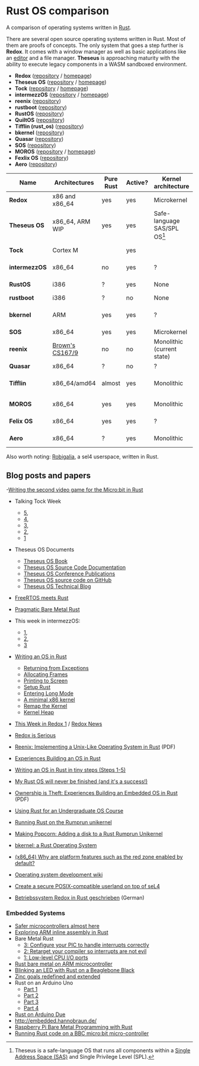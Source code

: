 # Rust OS comparison

A comparison of operating systems written in [Rust](https://rustlang.org).

There are several open source operating systems written in Rust.
Most of them are proofs of concepts.
The only system that goes a step further is **Redox**.
It comes with a window manager as well as basic applications like an
[editor](https://github.com/redox-os/sodium) and a file manager.
**Theseus** is approaching maturity with the ability to execute legacy components in a WASM sandboxed environment.

- **Redox**             ([repository](https://github.com/redox-os/redox) / [homepage](http://www.redox-os.org/))
- **Theseus OS**        ([repository](https://github.com/theseus-os/Theseus) / [homepage](https://www.theseus-os.com/))
- **Tock**              ([repository](https://github.com/helena-project/tock) / [homepage](http://www.tockos.org/))
- **intermezzOS**       ([repository](https://github.com/intermezzos/kernel) / [homepage](http://intermezzos.github.io/))
- **reenix**            ([repository](https://github.com/scialex/reenix))
- **rustboot**          ([repository](https://github.com/charliesome/rustboot))
- **RustOS**            ([repository](https://github.com/ryanra/RustOS))
- **QuiltOS**           ([repository](https://github.com/QuiltOS/QuiltOS))
- **Tifflin (rust_os)** ([repository](https://github.com/thepowersgang/rust_os))
- **bkernel**           ([repository](https://github.com/rasendubi/bkernel))
- **Quasar**            ([repository](https://github.com/LeoTestard/Quasar))
- **SOS**               ([repository](https://github.com/hawkw/sos-kernel))
- **MOROS**             ([repository](https://github.com/vinc/moros) / [homepage](http://moros.cc/))
- **Fexlix OS**         ([repository](https://github.com/mrgian/felix))
- **Aero**              ([repository](https://github.com/Andy-Python-Programmer/aero))


| Name            | Architectures     | Pure Rust | Active? | Kernel architecture          | Target              | Userpace? | Optional GUI? | Contributors | Filesystem              | License                    |
|-----------------|-------------------|-----------|---------|------------------------------|---------------------|-----------|---------------|--------------|-------------------------|----------------------------|
| **Redox**       | x86 and x86_64    | yes       | yes     | Microkernel                  | General purpose     | yes       | yes           | 60           | [ZFS]/[RedoxFS]/[FAT32] | MIT                        |
| **Theseus OS**  | x86_64, ARM WIP   | yes       | yes     | Safe-language SAS/SPL OS[^1] | General + Embedded  | N/A       | yes           | 25           | Custom/FAT32            | MIT                        |
| **Tock**        | Cortex M          |           | yes     |                              |                     |           | no            | 40           |                         | APL 2 / MIT                |
| **intermezzOS** | x86_64            | no        | yes     | ?                            | PoC                 | no        | no            | 18           | no                      | APL 2 / MIT                |
| **RustOS**      | i386              | ?         | yes     | None                         | PoC                 | no        | no            | 10           | no                      | APL 2 / MIT                |
| **rustboot**    | i386              | ?         | no      | None                         | PoC                 | no        | no            | 8            | no                      | MIT                        |
| **bkernel**     | ARM               | yes       | yes     | ?                            | Embedded devices    | no        | no            | 4            | ?                       | GPL with linking exception |
| **SOS**         | x86_64            | yes       | yes     | Microkernel                  | PoC                 | no        | no            | 3            | ?                       | MIT                        |
| **reenix**      | [Brown's CS167/9] | no        | no      | Monolithic (current state)   | PoC                 | no        | no            | 3            | ?                       | [unknown]                  |
| **Quasar**      | x86_64            | ?         | no      | ?                            | ?                   | no        | no            | 2            | ?                       | ?                          |
| **Tifflin**     | x86_64/amd64      | almost    | yes     | Monolithic                   | ?                   | ?         | yes           | 1            | ISO9660                 | 2-Clause-BSD               |
| **MOROS**       | x86_64            | yes       | yes     | Monolithic                   | General purpose     | limited   | no            | 1            | [MFS]                   | MIT                        |
| **Felix OS**    | x86_64            | yes       | yes     | ?                            | General purpose     | ?         | no            | 3            | [FAT16]  Read Only      | MIT                        |
| **Aero**        | x86_64            | ?         | yes     | Monolithic                   | General purpose     | ?         | yes           | 10           | ?                       | GPL                        |

Also worth noting: [Robigalia](https://github.com/robigalia/sel4-sys), a sel4 userspace, written in Rust.

[Brown's CS167/9]: http://cs.brown.edu/courses/cs167/
[ZFS]: https://github.com/redox-os/zfs
[RedoxFS]: https://github.com/redox-os/redoxfs
[FAT32]: https://github.com/deepaksirone/redox-loader
[unknown]: https://github.com/scialex/reenix/issues/1
[MFS]: https://github.com/vinc/moros/blob/trunk/doc/filesystem.md

[^1]: Theseus is a safe-language OS that runs all components within a [Single Address Space (SAS)](https://en.wikipedia.org/wiki/Single_address_space_operating_system) and Single Privilege Level (SPL).

## Blog posts and papers

-[Writing the second video game for the Micro:bit in Rust](https://hackernoon.com/writing-the-second-video-game-for-the-micro-bit-in-rust-3cd8b5ab22d3)

- Talking Tock Week
    - [5](http://www.tockos.org/blog/2016/talking-tock-5/),
    - [4](http://www.tockos.org/blog/2016/talking-tock-4/),
    - [3](http://www.tockos.org/blog/2016/talking-tock-3/),
    - [2](http://www.tockos.org/blog/2016/talking-tock-2/),
    - [1](http://www.tockos.org/blog/2016/talking-tock-1/)

- Theseus OS Documents
    - [Theseus OS Book](https://www.theseus-os.com/Theseus/book/index.html)
    - [Theseus OS Source Code Documentation](https://www.theseus-os.com/Theseus/doc/___Theseus_Crates___/index.html)
    - [Theseus OS Conference Publications](https://www.theseus-os.com/Theseus/book/misc/papers_presentations.html)
    - [Theseus OS source code on GitHub](https://github.com/theseus-os/Theseus)
    - [Theseus OS Technical Blog](https://www.theseus-os.com/)


- [FreeRTOS meets Rust](http://www.hashmismatch.net/freertos-meets-rust/)
- [Pragmatic Bare Metal Rust](http://www.hashmismatch.net/pragmatic-bare-metal-rust/)
- This week in intermezzOS:
  - [1](https://intermezzos.github.io/blog/articles/twii1/),
  - [2](https://intermezzos.github.io/blog/articles/twii2/),
  - [3](https://intermezzos.github.io/blog/articles/twii3/)

- [Writing an OS in Rust](http://os.phil-opp.com/)
    - [Returning from Exceptions](http://os.phil-opp.com/returning-from-exceptions.html)
    - [Allocating Frames](http://os.phil-opp.com/allocating-frames.html)
    - [Printing to Screen](http://os.phil-opp.com/printing-to-screen.html)
    - [Setup Rust](http://os.phil-opp.com/setup-rust.html)
    - [Entering Long Mode](http://os.phil-opp.com/entering-longmode.html)
    - [A minimal x86 kernel](http://blog.phil-opp.com/rust-os/multiboot-kernel.html)
    - [Remap the Kernel](http://os.phil-opp.com/remap-the-kernel.html)
    - [Kernel Heap](http://os.phil-opp.com/kernel-heap.html)

- [This Week in Redox 1](http://www.redox-os.org/news/this-week-in-redox-1/) / [Redox News](http://www.redox-os.org/news/)
- [Redox is Serious](http://dictator.redox-os.org/index.php?controller=post&action=view&id_post=17)
- [Reenix: Implementing a Unix-Like Operating System in Rust](https://scialex.github.io/reenix.pdf) (PDF)
- [Experiences Building an OS in Rust](https://mostlytyped.com/posts/experiences-building-an-os-in-ru)
- [Writing an OS in Rust in tiny steps (Steps 1-5)](http://jvns.ca/blog/2014/03/12/the-rust-os-story/)
- [My Rust OS will never be finished (and it's a success!)](http://jvns.ca/blog/2014/03/21/my-rust-os-will-never-be-finished/)
- [Ownership is Theft: Experiences Building an Embedded OS in Rust](http://amitlevy.com/papers/tock-plos2015.pdf) (PDF)
- [Using Rust for an Undergraduate OS Course](http://rust-class.org/0/pages/using-rust-for-an-undergraduate-os-course.html)
- [Running Rust on the Rumprun unikernel](https://gandro.github.io/2015/09/27/rust-on-rumprun/)
- [Making Popcorn: Adding a disk to a Rust Rumprun Unikernel](https://polyfractal.com/post/adding-a-disk-to-a-rust-rumprun-unikernel/)
- [bkernel: a Rust Operating System](http://www.alexeyshmalko.com/2015/bkernel-a-rust-operating-system/)
- [(x86_64) Why are platform features such as the red zone enabled by default?](https://internals.rust-lang.org/t/x86-64-why-are-platform-features-such-as-the-red-zone-enabled-by-default/)
- [Operating system development wiki](https://github.com/rust-lang/rust-wiki-backup/blob/master/Operating-system-development.md)
- [Create a secure POSIX-compatible userland on top of seL4](https://robigalia.org/)
- [Betriebssystem Redox in Rust geschrieben](http://www.pro-linux.de/news/1/23383/betriebssystem-redox-in-rust-geschrieben.html) (German)

### Embedded Systems

- [Safer microcontrollers almost here](http://dylanmckay.io/blog/rust/avr/llvm/2017/02/09/safer-microcontrollers-almost-here.html)
- [Exploring ARM inline assembly in Rust](http://embed.rs/articles/2016/arm-inline-assembly-rust/)
- Bare Metal Rust
    - [3: Configure your PIC to handle interrupts correctly](http://www.randomhacks.net/2015/11/16/bare-metal-rust-configure-your-pic-interrupts/)
    - [2: Retarget your compiler so interrupts are not evil](http://www.randomhacks.net/2015/11/11/bare-metal-rust-custom-target-kernel-space/)
    - [1: Low-level CPU I/O ports](http://www.randomhacks.net/2015/11/09/bare-metal-rust-cpu-port-io/)
- [Rust bare metal on ARM microcontroller](http://antoinealb.net/programming/2015/05/01/rust-on-arm-microcontroller.html)
- [Blinking an LED with Rust on a Beaglebone Black](http://theotherandygrove.com/blinking-an-led-with-rust-on-a-beaglebone-black/)
- [Zinc goals redefined and extended](http://zinc.rs/blog/#/2014/07/14/zinc-goals/)
- Rust on an Arduino Uno
  - [Part 1](http://jakegoulding.com/blog/2016/01/02/rust-on-an-arduino-uno/)
  - [Part 2](http://jakegoulding.com/blog/2016/01/17/rust-on-an-arduino-uno-part-2/)
  - [Part 3](http://jakegoulding.com/blog/2016/01/24/rust-on-an-arduino-uno-part-3/)
  - [Part 4](http://jakegoulding.com/blog/2016/05/12/rust-on-an-arduino-uno-part-4/)
- [Rust on Arduino Due](http://de.slideshare.net/kellogh/glue-con14)
- http://embedded.hannobraun.de/
- [Raspberry Pi Bare Metal Programming with Rust](https://blog.thiago.me/raspberry-pi-bare-metal-programming-with-rust/)
- [Running Rust code on a BBC micro:bit micro-controller](https://github.com/SimonSapin/rust-on-bbc-microbit)
